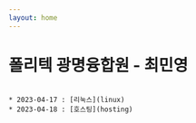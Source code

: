 ```yaml
---
layout: home
---
```


# 폴리텍 광명융합원 - 최민영
~~~~~

* 2023-04-17 : [리눅스](linux)
* 2023-04-18 : [호스팅](hosting)